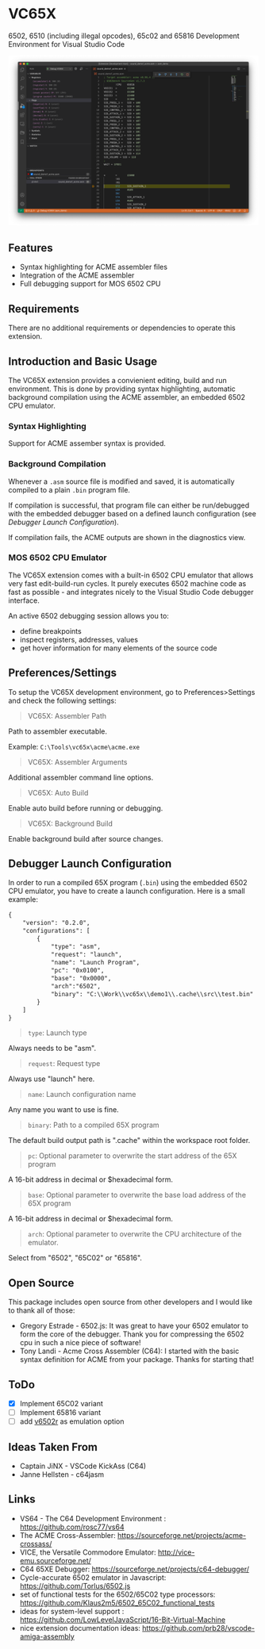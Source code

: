 # VC65X
6502, 6510 (including illegal opcodes), 65c02 and 65816 Development Environment for Visual Studio Code

![re](images/screenshot1.png)
## Features

* Syntax highlighting for ACME assembler files
* Integration of the ACME assembler
* Full debugging support for MOS 6502 CPU

## Requirements

There are no additional requirements or dependencies to operate this extension.

## Introduction and Basic Usage

The VC65X extension provides a convienient editing, build and run environment. This is done by providing syntax highlighting, automatic background compilation using the ACME assembler, an embedded 6502 CPU emulator.

### Syntax Highlighting

Support for ACME assember syntax is provided.

### Background Compilation

Whenever a `.asm` source file is modified and saved, it is automatically compiled to a plain `.bin` program file.

If compilation is successful, that program file can either be run/debugged with the embedded debugger based on a defined launch configuration (see *Debugger Launch Configuration*).

If compilation fails, the ACME outputs are shown in the diagnostics view.

### MOS 6502 CPU Emulator

The VC65X extension comes with a built-in 6502 CPU emulator that allows very fast edit-build-run cycles. It purely executes 6502 machine code as fast as possible - and integrates nicely to the Visual Studio Code debugger interface.

An active 6502 debugging session allows you to:

- define breakpoints
- inspect registers, addresses, values
- get hover information for many elements of the source code

## Preferences/Settings

To setup the VC65X development environment, go to Preferences>Settings and check the following settings:

> VC65X: Assembler Path

Path to assembler executable.

Example: `C:\Tools\vc65x\acme\acme.exe`

> VC65X: Assembler Arguments

Additional assembler command line options.

> VC65X: Auto Build

Enable auto build before running or debugging.

> VC65X: Background Build

Enable background build after source changes.

## Debugger Launch Configuration

In order to run a compiled 65X program (`.bin`) using the embedded 6502 CPU emulator, you have to create a launch configuration. Here is a small example:

    {
        "version": "0.2.0",
        "configurations": [
            {
                "type": "asm",
                "request": "launch",
                "name": "Launch Program",
                "pc": "0x0100",
                "base": "0x0000",
                "arch":"6502",
                "binary": "C:\\Work\\vc65x\\demo1\\.cache\\src\\test.bin"
            }
        ]
    }

> `type`: Launch type

Always needs to be "asm".

> `request`: Request type

Always use "launch" here.

> `name`: Launch configuration name

Any name you want to use is fine.

> `binary`: Path to a compiled 65X program

The default build output path is ".cache" within the workspace root folder.

> `pc`: Optional parameter to overwrite the start address of the 65X program

A 16-bit address in decimal or $hexadecimal form.

> `base`: Optional parameter to overwrite the base load address of the 65X program

A 16-bit address in decimal or $hexadecimal form.

> `arch`: Optional parameter to overwrite the CPU architecture of the emulator.

Select from "6502", "65C02" or "65816".

## Open Source

This package includes open source from other developers and I would like to thank all of those:

* Gregory Estrade - 6502.js: It was great to have your 6502 emulator to form the core of the debugger. Thank you for compressing the 6502 cpu in such a nice piece of software!
* Tony Landi - Acme Cross Assembler (C64): I started with the basic syntax definition for ACME from your package. Thanks for starting that!

## ToDo
- [X] Implement 65C02 variant
- [ ] Implement 65816 variant
- [ ] add [v6502r](https://github.com/floooh/v6502r) as emulation option
## Ideas Taken From
* Captain JiNX - VSCode KickAss (C64)
* Janne Hellsten - c64jasm

## Links

* VS64 - The C64 Development Environment : https://github.com/rosc77/vs64
* The ACME Cross-Assembler: https://sourceforge.net/projects/acme-crossass/
* VICE, the Versatile Commodore Emulator: http://vice-emu.sourceforge.net/
* C64 65XE Debugger: https://sourceforge.net/projects/c64-debugger/
* Cycle-accurate 6502 emulator in Javascript: https://github.com/Torlus/6502.js
* set of functional tests for the 6502/65C02 type processors: https://github.com/Klaus2m5/6502_65C02_functional_tests
* ideas for system-level support : https://github.com/LowLevelJavaScript/16-Bit-Virtual-Machine
* nice extension documentation ideas: https://github.com/prb28/vscode-amiga-assembly
